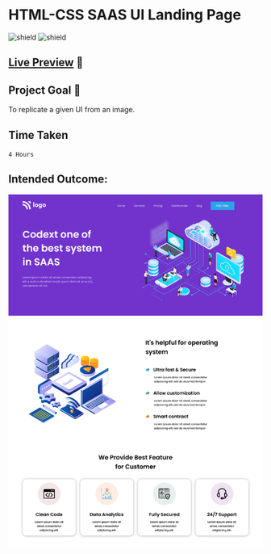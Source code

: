 # HTML-CSS SAAS UI Landing Page

![shield](https://img.shields.io/badge/HTML5-E34F26?style=for-the-badge&logo=html5&logoColor=white) ![shield](https://img.shields.io/badge/CSS3-1572B6?style=for-the-badge&logo=css3&logoColor=white) 

## [Live Preview](https://huzzii-css-project13.vercel.app/) :link:

## Project Goal :dart:

To replicate a given UI from an image.

## Time Taken

```
4 Hours
```

## Intended Outcome:

![Image](./13.png)
